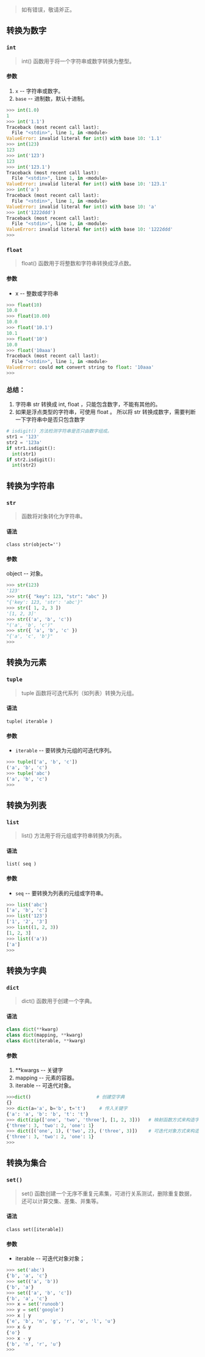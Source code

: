 > 如有错误，敬请斧正。

## 转换为数字
### `int`
> int() 函数用于将一个字符串或数字转换为整型。
#### 参数
1. `x` -- 字符串或数字。
2. `base` -- 进制数，默认十进制。
```py
>>> int(1.0) 
1   
>>> int('1.1') 
Traceback (most recent call last):
  File "<stdin>", line 1, in <module>
ValueError: invalid literal for int() with base 10: '1.1'
>>> int(123)
123 
>>> int('123')
123 
>>> int('123.1') 
Traceback (most recent call last):
  File "<stdin>", line 1, in <module>
ValueError: invalid literal for int() with base 10: '123.1'
>>> int('a') 
Traceback (most recent call last):
  File "<stdin>", line 1, in <module>
ValueError: invalid literal for int() with base 10: 'a'
>>> int('1222ddd') 
Traceback (most recent call last):
  File "<stdin>", line 1, in <module>
ValueError: invalid literal for int() with base 10: '1222ddd'
>>>
```
### `float`
> float() 函数用于将整数和字符串转换成浮点数。
#### 参数
* x -- 整数或字符串
```py
>>> float(10) 
10.0
>>> float(10.00) 
10.0
>>> float('10.1') 
10.1
>>> float('10')
10.0
>>> float('10aaa')
Traceback (most recent call last):
  File "<stdin>", line 1, in <module>
ValueError: could not convert string to float: '10aaa'
>>>
```

### 总结：
1. 字符串 str 转换成 int, float ，只能包含数字，不能有其他的。
2. 如果是浮点类型的字符串，可使用 float 。
所以将 str 转换成数字，需要判断一下字符串中是否只包含数字
```py
# isdigit() 方法检测字符串是否只由数字组成。
str1 = '123'
str2 = '123a'
if str1.isdigit():
  int(str1)
if str2.isdigit():
  int(str2)
```

## 转换为字符串
### `str`
> 函数将对象转化为字符串。
#### 语法
`class str(object='')`
#### 参数
object -- 对象。
```py
>>> str(123)
'123'
>>> str({ "key": 123, "str": "abc" })
"{'key': 123, 'str': 'abc'}"
>>> str([ 1, 2, 3 ])
'[1, 2, 3]'
>>> str(('a', 'b', 'c'))
"('a', 'b', 'c')"
>>> str({ 'a', 'b', 'c' })
"{'a', 'c', 'b'}"
>>>
```
## 转换为元素
### `tuple`
> tuple 函数将可迭代系列（如列表）转换为元组。
#### 语法
`tuple( iterable )`
#### 参数
* `iterable` -- 要转换为元组的可迭代序列。
```py
>>> tuple(['a', 'b', 'c'])
('a', 'b', 'c')
>>> tuple('abc')
('a', 'b', 'c')
>>>
```
## 转换为列表
### `list`
> list() 方法用于将元组或字符串转换为列表。

#### 语法
`list( seq )`
#### 参数
* `seq` -- 要转换为列表的元组或字符串。
```py
>>> list('abc') 
['a', 'b', 'c']
>>> list('123')
['1', '2', '3']
>>> list((1, 2, 3))
[1, 2, 3]
>>> list(('a'))
['a']
>>>  
```
## 转换为字典
### `dict`
> dict() 函数用于创建一个字典。
#### 语法
```py
class dict(**kwarg)
class dict(mapping, **kwarg)
class dict(iterable, **kwarg)
```
#### 参数
1. **kwargs -- 关键字
2. mapping -- 元素的容器。
3. iterable -- 可迭代对象。

```py
>>>dict()                        # 创建空字典
{}
>>> dict(a='a', b='b', t='t')     # 传入关键字
{'a': 'a', 'b': 'b', 't': 't'}
>>> dict(zip(['one', 'two', 'three'], [1, 2, 3]))   # 映射函数方式来构造字典
{'three': 3, 'two': 2, 'one': 1} 
>>> dict([('one', 1), ('two', 2), ('three', 3)])    # 可迭代对象方式来构造字典
{'three': 3, 'two': 2, 'one': 1}
>>>
```

## 转换为集合
### `set()`
> set() 函数创建一个无序不重复元素集，可进行关系测试，删除重复数据，还可以计算交集、差集、并集等。
#### 语法
`class set([iterable])`
#### 参数
* iterable -- 可迭代对象对象；
```py
>>> set('abc')
{'b', 'a', 'c'}
>>> set(('a', 'b'))
{'b', 'a'}
>>> set(['a', 'b', 'c'])
{'b', 'a', 'c'}
>>> x = set('runoob')
>>> y = set('google')  
>>> x | y
{'e', 'b', 'n', 'g', 'r', 'o', 'l', 'u'}
>>> x & y
{'o'}
>>> x - y
{'b', 'n', 'r', 'u'}
>>>
```